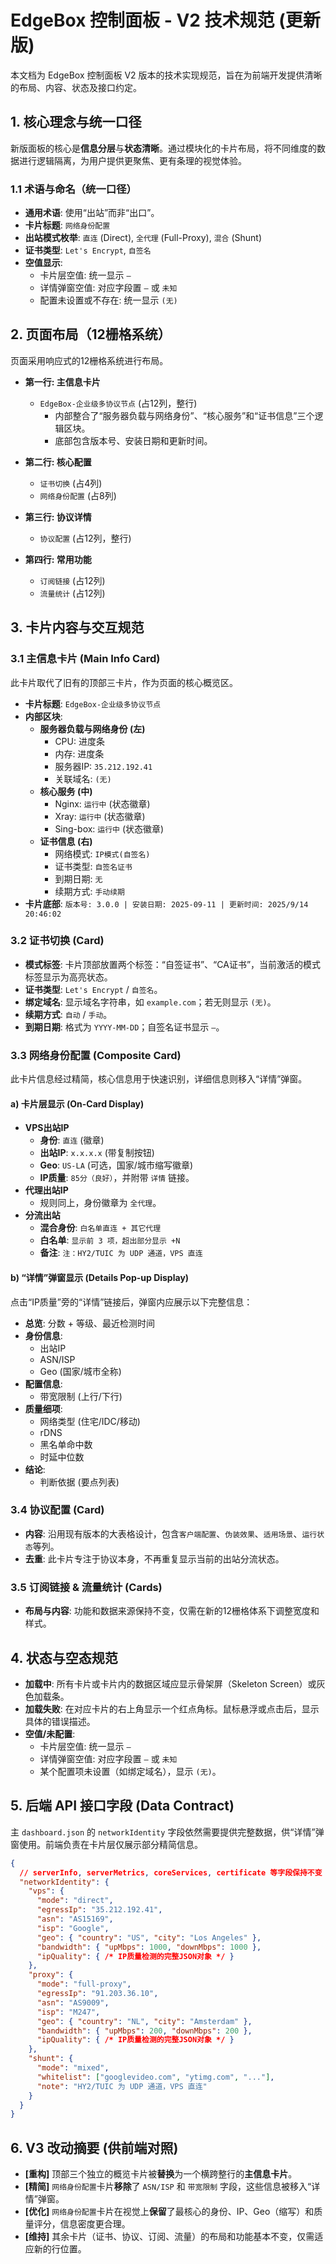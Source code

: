 
# EdgeBox 控制面板 - V2 技术规范 (更新版)

本文档为 EdgeBox 控制面板 V2 版本的技术实现规范，旨在为前端开发提供清晰的布局、内容、状态及接口约定。

## 1\. 核心理念与统一口径

新版面板的核心是**信息分层**与**状态清晰**。通过模块化的卡片布局，将不同维度的数据进行逻辑隔离，为用户提供更聚焦、更有条理的视觉体验。

### 1.1 术语与命名（统一口径）

  * **通用术语**: 使用“出站”而非“出口”。
  * **卡片标题**: `网络身份配置`
  * **出站模式枚举**: `直连` (Direct), `全代理` (Full-Proxy), `混合` (Shunt)
  * **证书类型**: `Let's Encrypt`, `自签名`
  * **空值显示**:
      * 卡片层空值: 统一显示 `—`
      * 详情弹窗空值: 对应字段置 `—` 或 `未知`
      * 配置未设置或不存在: 统一显示 `(无)`

## 2\. 页面布局（12栅格系统）

页面采用响应式的12栅格系统进行布局。

  * **第一行: 主信息卡片**

      * `EdgeBox-企业级多协议节点` (占12列，整行)
          * 内部整合了“服务器负载与网络身份”、“核心服务”和“证书信息”三个逻辑区块。
          * 底部包含版本号、安装日期和更新时间。

  * **第二行: 核心配置**

      * `证书切换` (占4列)
      * `网络身份配置` (占8列)

  * **第三行: 协议详情**

      * `协议配置` (占12列，整行)

  * **第四行: 常用功能**

      * `订阅链接` (占12列)
      * `流量统计` (占12列)

## 3\. 卡片内容与交互规范

### 3.1 主信息卡片 (Main Info Card)

此卡片取代了旧有的顶部三卡片，作为页面的核心概览区。

  * **卡片标题**: `EdgeBox-企业级多协议节点`
  * **内部区块**:
      * **服务器负载与网络身份 (左)**
          * CPU: 进度条
          * 内存: 进度条
          * 服务器IP: `35.212.192.41`
          * 关联域名: `(无)`
      * **核心服务 (中)**
          * Nginx: `运行中` (状态徽章)
          * Xray: `运行中` (状态徽章)
          * Sing-box: `运行中` (状态徽章)
      * **证书信息 (右)**
          * 网络模式: `IP模式(自签名)`
          * 证书类型: `自签名证书`
          * 到期日期: `无`
          * 续期方式: `手动续期`
  * **卡片底部**: `版本号: 3.0.0 | 安装日期: 2025-09-11 | 更新时间: 2025/9/14 20:46:02`

### 3.2 证书切换 (Card)

  * **模式标签**: 卡片顶部放置两个标签：“自签证书”、“CA证书”，当前激活的模式标签显示为高亮状态。
  * **证书类型**: `Let's Encrypt` / `自签名`。
  * **绑定域名**: 显示域名字符串，如 `example.com`；若无则显示 `(无)`。
  * **续期方式**: `自动` / `手动`。
  * **到期日期**: 格式为 `YYYY-MM-DD`；自签名证书显示 `—`。

### 3.3 网络身份配置 (Composite Card)

此卡片信息经过精简，核心信息用于快速识别，详细信息则移入“详情”弹窗。

#### a) 卡片层显示 (On-Card Display)

  * **VPS出站IP**
      * **身份**: `直连` (徽章)
      * **出站IP**: `x.x.x.x` (带复制按钮)
      * **Geo**: `US-LA` (可选，国家/城市缩写徽章)
      * **IP质量**: `85分（良好）`，并附带 `详情` 链接。
  * **代理出站IP**
      * 规则同上，身份徽章为 `全代理`。
  * **分流出站**
      * **混合身份**: `白名单直连 + 其它代理`
      * **白名单**: `显示前 3 项，超出部分显示 +N`
      * **备注**: `注：HY2/TUIC 为 UDP 通道，VPS 直连`

#### b) “详情”弹窗显示 (Details Pop-up Display)

点击“IP质量”旁的“详情”链接后，弹窗内应展示以下完整信息：

  * **总览**: 分数 + 等级、最近检测时间
  * **身份信息**:
      * 出站IP
      * ASN/ISP
      * Geo (国家/城市全称)
  * **配置信息**:
      * 带宽限制 (上行/下行)
  * **质量细项**:
      * 网络类型 (住宅/IDC/移动)
      * rDNS
      * 黑名单命中数
      * 时延中位数
  * **结论**:
      * 判断依据 (要点列表)

### 3.4 协议配置 (Card)

  * **内容**: 沿用现有版本的大表格设计，包含`客户端配置`、`伪装效果`、`适用场景`、`运行状态`等列。
  * **去重**: 此卡片专注于协议本身，不再重复显示当前的出站分流状态。

### 3.5 订阅链接 & 流量统计 (Cards)

  * **布局与内容**: 功能和数据来源保持不变，仅需在新的12栅格体系下调整宽度和样式。

## 4\. 状态与空态规范

  * **加载中**: 所有卡片或卡片内的数据区域应显示骨架屏（Skeleton Screen）或灰色加载条。
  * **加载失败**: 在对应卡片的右上角显示一个红点角标。鼠标悬浮或点击后，显示具体的错误描述。
  * **空值/未配置**:
      * 卡片层空值: 统一显示 `—`
      * 详情弹窗空值: 对应字段置 `—` 或 `未知`
      * 某个配置项未设置（如绑定域名），显示 `(无)`。

## 5\. 后端 API 接口字段 (Data Contract)

主 `dashboard.json` 的 `networkIdentity` 字段依然需要提供完整数据，供“详情”弹窗使用。前端负责在卡片层仅展示部分精简信息。

```json
{
  // serverInfo, serverMetrics, coreServices, certificate 等字段保持不变
  "networkIdentity": {
    "vps": {
      "mode": "direct",
      "egressIp": "35.212.192.41",
      "asn": "AS15169",
      "isp": "Google",
      "geo": { "country": "US", "city": "Los Angeles" },
      "bandwidth": { "upMbps": 1000, "downMbps": 1000 },
      "ipQuality": { /* IP质量检测的完整JSON对象 */ }
    },
    "proxy": {
      "mode": "full-proxy",
      "egressIp": "91.203.36.10",
      "asn": "AS9009",
      "isp": "M247",
      "geo": { "country": "NL", "city": "Amsterdam" },
      "bandwidth": { "upMbps": 200, "downMbps": 200 },
      "ipQuality": { /* IP质量检测的完整JSON对象 */ }
    },
    "shunt": {
      "mode": "mixed",
      "whitelist": ["googlevideo.com", "ytimg.com", "..."],
      "note": "HY2/TUIC 为 UDP 通道，VPS 直连"
    }
  }
}
```

## 6\. V3 改动摘要 (供前端对照)

  * **[重构]** 顶部三个独立的概览卡片被**替换**为一个横跨整行的**主信息卡片**。
  * **[精简]** `网络身份配置`卡片**移除**了 `ASN/ISP` 和 `带宽限制` 字段，这些信息被移入“详情”弹窗。
  * **[优化]** `网络身份配置`卡片在视觉上**保留**了最核心的身份、IP、Geo（缩写）和质量评分，信息密度更合理。
  * **[维持]** 其余卡片（证书、协议、订阅、流量）的布局和功能基本不变，仅需适应新的行位置。

